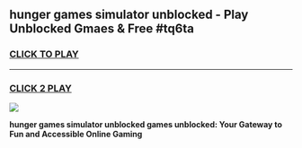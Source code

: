 
## hunger games simulator unblocked - Play Unblocked Gmaes & Free #tq6ta
<h3>
<a href="https://news.freeplayer.one?title=hunger_games_simulator_unblocked&ref=26F">CLICK TO PLAY</a></h3>
<hr>

<h3>
<a href="https://news.freeplayer.one?title=hunger_games_simulator_unblocked&ref=26F">CLICK 2 PLAY</a>
  
</h3>

<a href="https://news.freeplayer.one?title=hunger_games_simulator_unblocked&ref=26F/"><img src="https://clearcache.store/games.png"></a>


**hunger games simulator unblocked games unblocked: Your Gateway to Fun and Accessible Online Gaming**
